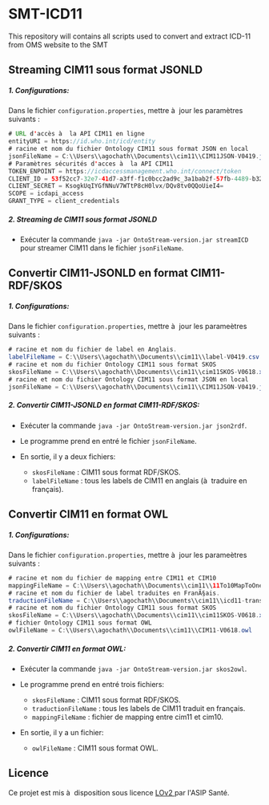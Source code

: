 # SMT-ICD11
This repository will contains all scripts used to convert and extract ICD-11 from OMS website to the SMT


## Streaming CIM11 sous format JSONLD<a id="streamingcim"></a>

##### 1. Configurations:

Dans le fichier `configuration.properties`, mettre à  jour les paramètres suivants : 

```java
# URL d'accès à  la API CIM11 en ligne
entityURI = https://id.who.int/icd/entity
# racine et nom du fichier Ontology CIM11 sous format JSON en local
jsonFileName = C:\\Users\\agochath\\Documents\\cim11\\CIM11JSON-V0419.json
# Paramètres sécurités d'acces à  la API CIM11
TOKEN_ENPOINT = https://icdaccessmanagement.who.int/connect/token
CLIENT_ID = 53f52cc7-32e7-41d7-a3ff-f1c0bcc2ad9c_3a1bab2f-57fb-4489-b322-87e59609db7c
CLIENT_SECRET = KsogkUqIYGfNNuV7WTtP8cH0lvx/DQv8tv0QQoUieI4=
SCOPE = icdapi_access
GRANT_TYPE = client_credentials
```

##### 2. Streaming de CIM11 sous format JSONLD

* Exécuter la commande `java -jar OntoStream-version.jar streamICD` pour streamer CIM11 dans le fichier `jsonFileName`.

##  Convertir CIM11-JSONLD en format CIM11-RDF/SKOS<a id="jsontordfskos"></a>

##### 1. Configurations:

Dans le fichier `configuration.properties`, mettre à  jour les parameètres suivants : 

```java
# racine et nom du fichier de label en Anglais.
labelFileName = C:\\Users\\agochath\\Documents\\cim11\\label-V0419.csv
# racine et nom du fichier Ontology CIM11 sous format SKOS
skosFileName = C:\\Users\\agochath\\Documents\\cim11\\cim11SKOS-V0618.xml
# racine et nom du fichier Ontology CIM11 sous format JSON en local
jsonFileName = C:\\Users\\agochath\\Documents\\cim11\\CIM11JSON-V0419.json
```

##### 2. Convertir CIM11-JSONLD en format CIM11-RDF/SKOS:

* Exécuter la commande `java -jar OntoStream-version.jar json2rdf`.
* Le programme prend en entré le fichier `jsonFileName`. 
* En sortie, il y a deux fichiers:

    * `skosFileName` : CIM11 sous format RDF/SKOS.
    * `labelFileName` : tous les labels de CIM11 en anglais (à  traduire en français).


## Convertir CIM11 en format OWL<a id="toowl"></a>

##### 1. Configurations:

Dans le fichier `configuration.properties`, mettre à  jour les parameètres suivants : 

```java
# racine et nom du fichier de mapping entre CIM11 et CIM10
mappingFileName = C:\\Users\\agochath\\Documents\\cim11\\11To10MapToOneCategory.xlsx
# racine et nom du fichier de label traduites en FranÃ§ais.
traductionFileName = C:\\Users\\agochath\\Documents\\cim11\\icd11-translations-01.xlsx
# racine et nom du fichier Ontology CIM11 sous format SKOS
skosFileName = C:\\Users\\agochath\\Documents\\cim11\\cim11SKOS-V0618.xml
# fichier Ontology CIM11 sous format OWL
owlFileName = C:\\Users\\agochath\\Documents\\cim11\\CIM11-V0618.owl
```

##### 2. Convertir CIM11 en format OWL:

* Exécuter la commande `java -jar OntoStream-version.jar skos2owl`.
* Le programme prend en entré trois fichiers:  

    * `skosFileName` : CIM11 sous format RDF/SKOS.
    * `traductionFileName` : tous les labels de CIM11 traduit en français.
    * `mappingFileName` : fichier de mapping entre cim11 et cim10.

* En sortie, il y a un fichier:

    * `owlFileName` : CIM11 sous format OWL.
   


## Licence

Ce projet est mis à  disposition sous licence [LOv2 ](https://github.com/etalab/licence-ouverte/blob/master/LO.md) par l'ASIP Santé.

